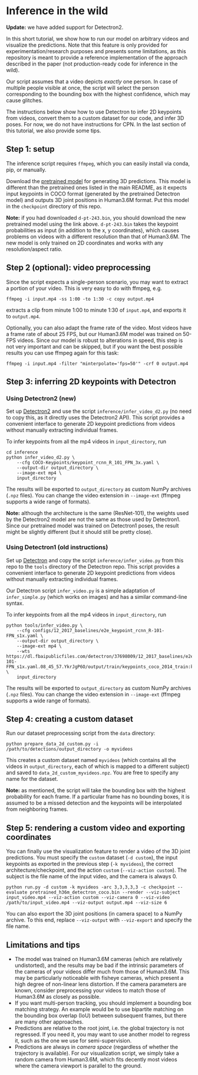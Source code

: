 # Inference in the wild

**Update:** we have added support for Detectron2.

In this short tutorial, we show how to run our model on arbitrary videos and visualize the predictions. Note that this feature is only provided for experimentation/research purposes and presents some limitations, as this repository is meant to provide a reference implementation of the approach described in the paper (not production-ready code for inference in the wild).

Our script assumes that a video depicts *exactly* one person. In case of multiple people visible at once, the script will select the person corresponding to the bounding box with the highest confidence, which may cause glitches.

The instructions below show how to use Detectron to infer 2D keypoints from videos, convert them to a custom dataset for our code, and infer 3D poses. For now, we do not have instructions for CPN. In the last section of this tutorial, we also provide some tips.

## Step 1: setup
The inference script requires `ffmpeg`, which you can easily install via conda, pip, or manually.

Download the [pretrained model](https://dl.fbaipublicfiles.com/video-pose-3d/pretrained_h36m_detectron_coco.bin) for generating 3D predictions. This model is different than the pretrained ones listed in the main README, as it expects input keypoints in COCO format (generated by the pretrained Detectron model) and outputs 3D joint positions in Human3.6M format. Put this model in the `checkpoint` directory of this repo.

**Note:** if you had downloaded `d-pt-243.bin`, you should download the new pretrained model using the link above. `d-pt-243.bin` takes the keypoint probabilities as input (in addition to the x, y coordinates), which causes problems on videos with a different resolution than that of Human3.6M. The new model is only trained on 2D coordinates and works with any resolution/aspect ratio.

## Step 2 (optional): video preprocessing
Since the script expects a single-person scenario, you may want to extract a portion of your video. This is very easy to do with ffmpeg, e.g.
```
ffmpeg -i input.mp4 -ss 1:00 -to 1:30 -c copy output.mp4
```
extracts a clip from minute 1:00 to minute 1:30 of `input.mp4`, and exports it to `output.mp4`.

Optionally, you can also adapt the frame rate of the video. Most videos have a frame rate of about 25 FPS, but our Human3.6M model was trained on 50-FPS videos. Since our model is robust to alterations in speed, this step is not very important and can be skipped, but if you want the best possible results you can use ffmpeg again for this task:
```
ffmpeg -i input.mp4 -filter "minterpolate='fps=50'" -crf 0 output.mp4
```

## Step 3: inferring 2D keypoints with Detectron

### Using Detectron2 (new)
Set up [Detectron2](https://github.com/facebookresearch/detectron2) and use the script  `inference/infer_video_d2.py` (no need to copy this, as it directly uses the Detectron2 API). This script provides a convenient interface to generate 2D keypoint predictions from videos without manually extracting individual frames.

To infer keypoints from all the mp4 videos in `input_directory`, run
```
cd inference
python infer_video_d2.py \
    --cfg COCO-Keypoints/keypoint_rcnn_R_101_FPN_3x.yaml \
    --output-dir output_directory \
    --image-ext mp4 \
    input_directory
```
The results will be exported to `output_directory` as custom NumPy archives (`.npz` files). You can change the video extension in `--image-ext` (ffmpeg supports a wide range of formats).

**Note:** although the architecture is the same (ResNet-101), the weights used by the Detectron2 model are not the same as those used by Detectron1. Since our pretrained model was trained on Detectron1 poses, the result might be slightly different (but it should still be pretty close).

### Using Detectron1 (old instructions)
Set up [Detectron](https://github.com/facebookresearch/Detectron) and copy the script `inference/infer_video.py` from this repo to the `tools` directory of the Detectron repo. This script provides a convenient interface to generate 2D keypoint predictions from videos without manually extracting individual frames.

Our Detectron script `infer_video.py` is a simple adaptation of `infer_simple.py` (which works on images) and has a similar command-line syntax.

To infer keypoints from all the mp4 videos in `input_directory`, run
```
python tools/infer_video.py \
    --cfg configs/12_2017_baselines/e2e_keypoint_rcnn_R-101-FPN_s1x.yaml \
    --output-dir output_directory \
    --image-ext mp4 \
	--wts https://dl.fbaipublicfiles.com/detectron/37698009/12_2017_baselines/e2e_keypoint_rcnn_R-101-FPN_s1x.yaml.08_45_57.YkrJgP6O/output/train/keypoints_coco_2014_train:keypoints_coco_2014_valminusminival/generalized_rcnn/model_final.pkl \
    input_directory
```
The results will be exported to `output_directory` as custom NumPy archives (`.npz` files). You can change the video extension in `--image-ext` (ffmpeg supports a wide range of formats).

## Step 4: creating a custom dataset
Run our dataset preprocessing script from the `data` directory:
```
python prepare_data_2d_custom.py -i /path/to/detections/output_directory -o myvideos
```
This creates a custom dataset named `myvideos` (which contains all the videos in `output_directory`, each of which is mapped to a different subject) and saved to `data_2d_custom_myvideos.npz`. You are free to specify any name for the dataset.

**Note:** as mentioned, the script will take the bounding box with the highest probability for each frame. If a particular frame has no bounding boxes, it is assumed to be a missed detection and the keypoints will be interpolated from neighboring frames.

## Step 5: rendering a custom video and exporting coordinates
You can finally use the visualization feature to render a video of the 3D joint predictions. You must specify the `custom` dataset (`-d custom`), the input keypoints as exported in the previous step (`-k myvideos`), the correct architecture/checkpoint, and the action `custom` (`--viz-action custom`). The subject is the file name of the input video, and the camera is always 0.
```
python run.py -d custom -k myvideos -arc 3,3,3,3,3 -c checkpoint --evaluate pretrained_h36m_detectron_coco.bin --render --viz-subject input_video.mp4 --viz-action custom --viz-camera 0 --viz-video /path/to/input_video.mp4 --viz-output output.mp4 --viz-size 6
```

You can also export the 3D joint positions (in camera space) to a NumPy archive. To this end, replace `--viz-output` with `--viz-export` and specify the file name.

## Limitations and tips
- The model was trained on Human3.6M cameras (which are relatively undistorted), and the results may be bad if the intrinsic parameters of the cameras of your videos differ much from those of Human3.6M. This may be particularly noticeable with fisheye cameras, which present a high degree of non-linear lens distortion. If the camera parameters are known, consider preprocessing your videos to match those of Human3.6M as closely as possible.
- If you want multi-person tracking, you should implement a bounding box matching strategy. An example would be to use bipartite matching on the bounding box overlap (IoU) between subsequent frames, but there are many other approaches.
- Predictions are relative to the root joint, i.e. the global trajectory is not regressed. If you need it, you may want to use another model to regress it, such as the one we use for semi-supervision.
- Predictions are always in *camera space* (regardless of whether the trajectory is available). For our visualization script, we simply take a random camera from Human3.6M, which fits decently most videos where the camera viewport is parallel to the ground. 